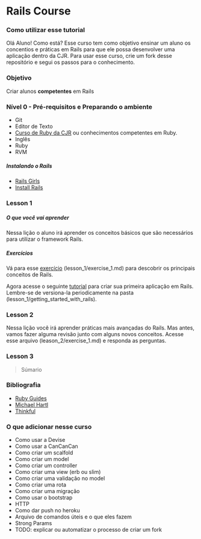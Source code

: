 Rails Course
============

### Como utilizar esse tutorial

Olá Aluno! Como está? Esse curso tem como objetivo ensinar um aluno os concentios e práticas em Rails para que ele possa desenvolver uma aplicação dentro da CJR. Para usar esse curso, crie um fork desse repositório e segui os passos para o conhecimento.

### Objetivo

Criar alunos **competentes** em Rails

###

### Nível 0 - Pré-requisitos e Preparando o ambiente

+ Git
+ Editor de Texto
+ [Curso de Ruby da CJR](http://github.com/unb-cjr/ruby_course) ou conhecimentos competentes em Ruby.
+ Inglês
+ Ruby
+ RVM

##### Instalando o Rails

+ [Rails Girls](http://guides.railsgirls.com/install/)
+ [Install Rails](http://installrails.com/)

### Lesson 1

##### O que você vai aprender

Nessa lição o aluno irá aprender os conceitos básicos que são necessários para utilizar o framework Rails.

##### Exercícios

Vá para esse [exercício](http://github.com/unb-cjr/rails_course/lesson_1/exercise_1) (lesson_1/exercise_1.md) para descobrir os principais conceitos de Rails.

Agora acesse o seguinte [tutorial](http://guides.rubyonrails.org/getting_started.html) para criar sua primeira aplicação em Rails. Lembre-se de versiona-la periodicamente na pasta (lesson_1/getting_started_with_rails).

### Lesson 2

Nessa lição você irá aprender práticas mais avançadas do Rails.
Mas antes, vamos fazer alguma revisão junto com alguns novos conceitos. Acesse esse arquivo (leason_2/exercise_1.md) e responda as perguntas.

### Lesson 3

> Súmario

### Bibliografia

+ [Ruby Guides](http://guides.rubyonrails.org/)
+ [Michael Hartl](https://www.railstutorial.org/book)
+ [Thinkful](http://www.thinkful.com/learn/ruby-on-rails-tutorial/)

### O que adicionar nesse curso

+ Como usar a Devise
+ Como usar a CanCanCan
+ Como criar um scalfold
+ Como criar um model
+ Como criar um controller
+ Como criar uma view (erb ou slim)
+ Como criar uma validação no model
+ Como criar uma rota
+ Como criar uma migração
+ Como usar o bootstrap
+ HTTP
+ Como dar push no heroku
+ Arquivo de comandos úteis e o que eles fazem
+ Strong Params
+ TODO: explicar ou automatizar o processo de criar um fork